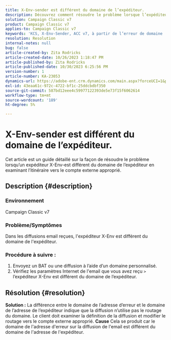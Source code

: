 ```yaml
---
title: X-Env-sender est différent du domaine de l’expéditeur.
description: Découvrez comment résoudre le problème lorsque l’expéditeur X-Env est différent du domaine de l’expéditeur. Définissez le routage sur le compte externe approprié.
solution: Campaign Classic v7
product: Campaign Classic v7
applies-to: Campaign Classic v7
keywords: 'KCS, X-Env-Sender, ACC v7, à partir de l’erreur de domaine '
resolution: Resolution
internal-notes: null
bug: false
article-created-by: Zita Rodricks
article-created-date: 10/26/2023 1:18:47 PM
article-published-by: Zita Rodricks
article-published-date: 10/30/2023 6:25:56 PM
version-number: 1
article-number: KA-23053
dynamics-url: https://adobe-ent.crm.dynamics.com/main.aspx?forceUCI=1&pagetype=entityrecord&etn=knowledgearticle&id=d912882f-0274-ee11-9ae7-6045bd006b4b
exl-id: 43eaa61c-972c-4722-bf1c-25ddcbdbf350
source-git-commit: 587bd12eee4c59977122393de5e73f15f6062614
workflow-type: tm+mt
source-wordcount: '189'
ht-degree: 5%

---
```


# X-Env-sender est différent du domaine de l’expéditeur.


Cet article est un guide détaillé sur la façon de résoudre le problème lorsqu’un expéditeur X-Env-est différent du domaine de l’expéditeur en examinant l’itinéraire vers le compte externe approprié.



## Description {#description}


### <b>Environnement</b>

Campaign Classic v7



### <b>Problème/Symptômes</b>

Dans les diffusions email reçues, l&#39;expéditeur X-Env est différent du domaine de l&#39;expéditeur.

### <b>Procédure à suivre :</b>

1. Envoyez un BAT ou une diffusion à l’aide d’un domaine personnalisé.
2. Vérifiez les paramètres Internet de l&#39;email que vous avez reçu `>`  l’expéditeur X-Env est différent du domaine de l’expéditeur.



## Résolution {#resolution}

<b>Solution :</b>
La différence entre le domaine de l’adresse d’erreur et le domaine de l’adresse de l’expéditeur indique que la diffusion n’utilise pas le routage du domaine. Le client doit examiner la définition de la diffusion et modifier le routage vers le compte externe approprié.
<b>Cause</b>
Cela se produit car le domaine de l&#39;adresse d&#39;erreur sur la diffusion de l&#39;email est différent du domaine de l&#39;adresse de l&#39;expéditeur.
